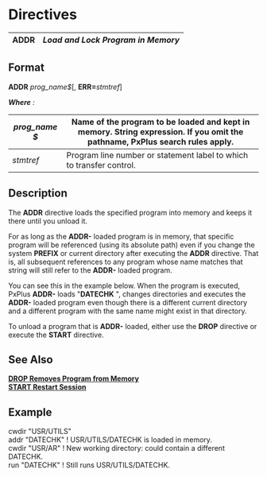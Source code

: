 # Directives   
  
**ADDR** |  **_Load and Lock Program in Memory_**  
---|---  
  
##  Format

**ADDR** _prog_name$_[, **ERR=**_stmtref_]  
  
**_Where_** _:_

_prog_name_ _$_ |  Name of the program to be loaded and kept in memory. String expression. If you omit the pathname, PxPlus search rules apply.  
---|---  
_stmtref_ |  Program line number or statement label to which to transfer control.  
  
##  Description

The **ADDR** directive loads the specified program into memory and keeps it there until you unload it.

For as long as the **ADDR-** loaded program is in memory, that specific program will be referenced (using its absolute path) even if you change the system **PREFIX** or current directory after executing the **ADDR** directive. That is, all subsequent references to any program whose name matches that string will still refer to the **ADDR-** loaded program.

You can see this in the example below. When the program is executed, PxPlus **ADDR-** loads "**DATECHK** ", changes directories and executes the **ADDR-** loaded program even though there is a different current directory and a different program with the same name might exist in that directory.

To unload a program that is **ADDR-** loaded, either use the **DROP** directive or execute the **START** directive.

##  See Also

[**DROP Removes Program from Memory**](drop.md)  
[**START Restart Session**](start.md)

##  Example

cwdir "USR/UTILS"  
addr "DATECHK" ! USR/UTILS/DATECHK is loaded in memory.  
cwdir "USR/AR" ! New working directory: could contain a different DATECHK.  
run "DATECHK" ! Still runs USR/UTILS/DATECHK.
